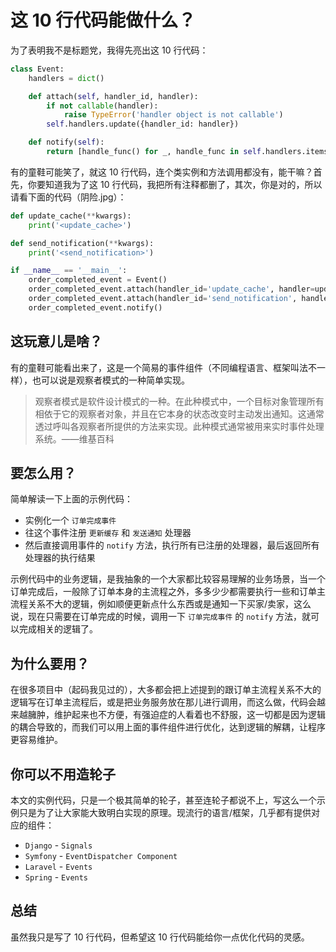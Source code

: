 
# 这 10 行代码能做什么？

为了表明我不是标题党，我得先亮出这 10 行代码：
```python
class Event:
    handlers = dict()

    def attach(self, handler_id, handler):
        if not callable(handler):
            raise TypeError('handler object is not callable')
        self.handlers.update({handler_id: handler})

    def notify(self):
        return [handle_func() for _, handle_func in self.handlers.items()]
```

有的童鞋可能笑了，就这 10 行代码，连个类实例和方法调用都没有，能干嘛？首先，你要知道我为了这 10 行代码，我把所有注释都删了，其次，你是对的，所以请看下面的代码（阴险.jpg）：
```python
def update_cache(**kwargs):
    print('<update_cache>')

def send_notification(**kwargs):
    print('<send_notification>')

if __name__ == '__main__':
    order_completed_event = Event()
    order_completed_event.attach(handler_id='update_cache', handler=update_cache)
    order_completed_event.attach(handler_id='send_notification', handler=send_notification)
    order_completed_event.notify()
```

## 这玩意儿是啥？
有的童鞋可能看出来了，这是一个简易的事件组件（不同编程语言、框架叫法不一样），也可以说是观察者模式的一种简单实现。

> 观察者模式是软件设计模式的一种。在此种模式中，一个目标对象管理所有相依于它的观察者对象，并且在它本身的状态改变时主动发出通知。这通常透过呼叫各观察者所提供的方法来实现。此种模式通常被用来实时事件处理系统。——维基百科


## 要怎么用？
简单解读一下上面的示例代码：
- 实例化一个 `订单完成事件`
- 往这个事件注册 `更新缓存` 和 `发送通知` 处理器
- 然后直接调用事件的 `notify` 方法，执行所有已注册的处理器，最后返回所有处理器的执行结果

示例代码中的业务逻辑，是我抽象的一个大家都比较容易理解的业务场景，当一个订单完成后，一般除了订单本身的主流程之外，多多少少都需要执行一些和订单主流程关系不大的逻辑，例如顺便更新点什么东西或是通知一下买家/卖家，这么说，现在只需要在订单完成的时候，调用一下 `订单完成事件` 的 `notify` 方法，就可以完成相关的逻辑了。

## 为什么要用？
在很多项目中（起码我见过的），大多都会把上述提到的跟订单主流程关系不大的逻辑写在订单主流程后，或是把业务服务放在那儿进行调用，而这么做，代码会越来越臃肿，维护起来也不方便，有强迫症的人看着也不舒服，这一切都是因为逻辑的耦合导致的，而我们可以用上面的事件组件进行优化，达到逻辑的解耦，让程序更容易维护。

## 你可以不用造轮子
本文的实例代码，只是一个极其简单的轮子，甚至连轮子都说不上，写这么一个示例只是为了让大家能大致明白实现的原理。现流行的语言/框架，几乎都有提供对应的组件：
- `Django` - `Signals`
- `Symfony` - `EventDispatcher Component`
- `Laravel` - `Events`
- `Spring` - `Events`

## 总结
虽然我只是写了 10 行代码，但希望这 10 行代码能给你一点优化代码的灵感。
